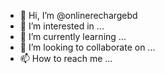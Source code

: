 - 👋 Hi, I’m @onlinerechargebd
- 👀 I’m interested in ...
- 🌱 I’m currently learning ...
- 💞️ I’m looking to collaborate on ...
- 📫 How to reach me ...

<!---
onlinerechargebd/onlinerechargebd is a ✨ special ✨ repository because its `README.md` (this file) appears on your GitHub profile.
You can click the Preview link to take a look at your changes.
--->
